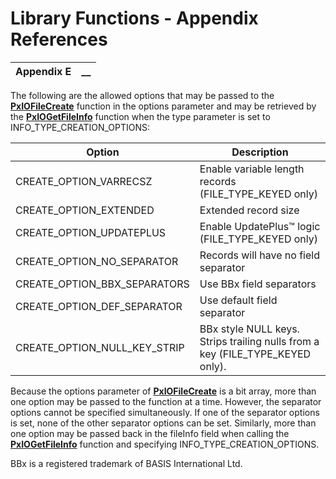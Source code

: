 # Library Functions - Appendix References  
  
**Appendix E** |  **__**  
---|---  
  
The following are the allowed options that may be passed to the **[PxIOFileCreate](../File%20Maintenance%20Functions/PxIOFileCreate.md)** function in the options parameter and may be retrieved by the **[PxIOGetFileInfo](../File%20Information%20Functions/PxIOGetFileInfo.md)** function when the type parameter is set to INFO_TYPE_CREATION_OPTIONS:

**Option** |  **Description**  
---|---  
CREATE_OPTION_VARRECSZ |  Enable variable length records (FILE_TYPE_KEYED only)  
CREATE_OPTION_EXTENDED |  Extended record size  
CREATE_OPTION_UPDATEPLUS |  Enable UpdatePlus™ logic (FILE_TYPE_KEYED only)  
CREATE_OPTION_NO_SEPARATOR |  Records will have no field separator  
CREATE_OPTION_BBX_SEPARATORS |  Use BBx field separators  
CREATE_OPTION_DEF_SEPARATOR |  Use default field separator  
CREATE_OPTION_NULL_KEY_STRIP |  BBx style NULL keys. Strips trailing nulls from a key (FILE_TYPE_KEYED only).  
  
Because the options parameter of **[PxIOFileCreate](../File%20Maintenance%20Functions/PxIOFileCreate.md)** is a bit array, more than one option may be passed to the function at a time. However, the separator options cannot be specified simultaneously. If one of the separator options is set, none of the other separator options can be set. Similarly, more than one option may be passed back in the fileInfo field when calling the **[PxIOGetFileInfo](../File%20Information%20Functions/PxIOGetFileInfo.md)** function and specifying INFO_TYPE_CREATION_OPTIONS.

BBx is a registered trademark of BASIS International Ltd.
